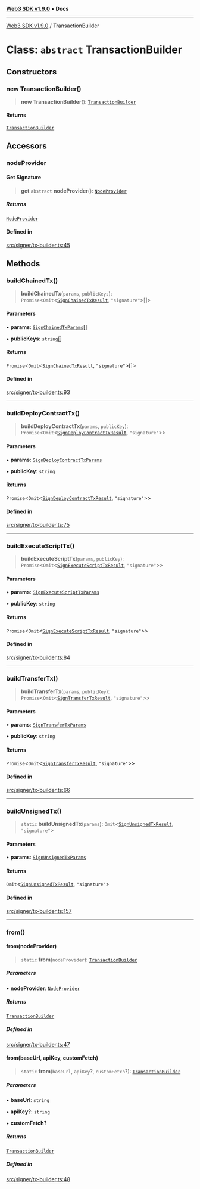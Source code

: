 [**Web3 SDK v1.9.0**](../README.md) • **Docs**

***

[Web3 SDK v1.9.0](../globals.md) / TransactionBuilder

# Class: `abstract` TransactionBuilder

## Constructors

### new TransactionBuilder()

> **new TransactionBuilder**(): [`TransactionBuilder`](TransactionBuilder.md)

#### Returns

[`TransactionBuilder`](TransactionBuilder.md)

## Accessors

### nodeProvider

#### Get Signature

> **get** `abstract` **nodeProvider**(): [`NodeProvider`](NodeProvider.md)

##### Returns

[`NodeProvider`](NodeProvider.md)

#### Defined in

[src/signer/tx-builder.ts:45](https://github.com/Mystic-Nayy/alephium-web3/blob/ee41f5e0e7d7fb0b155fe62f05b2ac03772895ca/packages/web3/src/signer/tx-builder.ts#L45)

## Methods

### buildChainedTx()

> **buildChainedTx**(`params`, `publicKeys`): `Promise`\<`Omit`\<[`SignChainedTxResult`](../type-aliases/SignChainedTxResult.md), `"signature"`\>[]\>

#### Parameters

• **params**: [`SignChainedTxParams`](../type-aliases/SignChainedTxParams.md)[]

• **publicKeys**: `string`[]

#### Returns

`Promise`\<`Omit`\<[`SignChainedTxResult`](../type-aliases/SignChainedTxResult.md), `"signature"`\>[]\>

#### Defined in

[src/signer/tx-builder.ts:93](https://github.com/Mystic-Nayy/alephium-web3/blob/ee41f5e0e7d7fb0b155fe62f05b2ac03772895ca/packages/web3/src/signer/tx-builder.ts#L93)

***

### buildDeployContractTx()

> **buildDeployContractTx**(`params`, `publicKey`): `Promise`\<`Omit`\<[`SignDeployContractTxResult`](../interfaces/SignDeployContractTxResult.md), `"signature"`\>\>

#### Parameters

• **params**: [`SignDeployContractTxParams`](../interfaces/SignDeployContractTxParams.md)

• **publicKey**: `string`

#### Returns

`Promise`\<`Omit`\<[`SignDeployContractTxResult`](../interfaces/SignDeployContractTxResult.md), `"signature"`\>\>

#### Defined in

[src/signer/tx-builder.ts:75](https://github.com/Mystic-Nayy/alephium-web3/blob/ee41f5e0e7d7fb0b155fe62f05b2ac03772895ca/packages/web3/src/signer/tx-builder.ts#L75)

***

### buildExecuteScriptTx()

> **buildExecuteScriptTx**(`params`, `publicKey`): `Promise`\<`Omit`\<[`SignExecuteScriptTxResult`](../interfaces/SignExecuteScriptTxResult.md), `"signature"`\>\>

#### Parameters

• **params**: [`SignExecuteScriptTxParams`](../interfaces/SignExecuteScriptTxParams.md)

• **publicKey**: `string`

#### Returns

`Promise`\<`Omit`\<[`SignExecuteScriptTxResult`](../interfaces/SignExecuteScriptTxResult.md), `"signature"`\>\>

#### Defined in

[src/signer/tx-builder.ts:84](https://github.com/Mystic-Nayy/alephium-web3/blob/ee41f5e0e7d7fb0b155fe62f05b2ac03772895ca/packages/web3/src/signer/tx-builder.ts#L84)

***

### buildTransferTx()

> **buildTransferTx**(`params`, `publicKey`): `Promise`\<`Omit`\<[`SignTransferTxResult`](../interfaces/SignTransferTxResult.md), `"signature"`\>\>

#### Parameters

• **params**: [`SignTransferTxParams`](../interfaces/SignTransferTxParams.md)

• **publicKey**: `string`

#### Returns

`Promise`\<`Omit`\<[`SignTransferTxResult`](../interfaces/SignTransferTxResult.md), `"signature"`\>\>

#### Defined in

[src/signer/tx-builder.ts:66](https://github.com/Mystic-Nayy/alephium-web3/blob/ee41f5e0e7d7fb0b155fe62f05b2ac03772895ca/packages/web3/src/signer/tx-builder.ts#L66)

***

### buildUnsignedTx()

> `static` **buildUnsignedTx**(`params`): `Omit`\<[`SignUnsignedTxResult`](../interfaces/SignUnsignedTxResult.md), `"signature"`\>

#### Parameters

• **params**: [`SignUnsignedTxParams`](../interfaces/SignUnsignedTxParams.md)

#### Returns

`Omit`\<[`SignUnsignedTxResult`](../interfaces/SignUnsignedTxResult.md), `"signature"`\>

#### Defined in

[src/signer/tx-builder.ts:157](https://github.com/Mystic-Nayy/alephium-web3/blob/ee41f5e0e7d7fb0b155fe62f05b2ac03772895ca/packages/web3/src/signer/tx-builder.ts#L157)

***

### from()

#### from(nodeProvider)

> `static` **from**(`nodeProvider`): [`TransactionBuilder`](TransactionBuilder.md)

##### Parameters

• **nodeProvider**: [`NodeProvider`](NodeProvider.md)

##### Returns

[`TransactionBuilder`](TransactionBuilder.md)

##### Defined in

[src/signer/tx-builder.ts:47](https://github.com/Mystic-Nayy/alephium-web3/blob/ee41f5e0e7d7fb0b155fe62f05b2ac03772895ca/packages/web3/src/signer/tx-builder.ts#L47)

#### from(baseUrl, apiKey, customFetch)

> `static` **from**(`baseUrl`, `apiKey`?, `customFetch`?): [`TransactionBuilder`](TransactionBuilder.md)

##### Parameters

• **baseUrl**: `string`

• **apiKey?**: `string`

• **customFetch?**

##### Returns

[`TransactionBuilder`](TransactionBuilder.md)

##### Defined in

[src/signer/tx-builder.ts:48](https://github.com/Mystic-Nayy/alephium-web3/blob/ee41f5e0e7d7fb0b155fe62f05b2ac03772895ca/packages/web3/src/signer/tx-builder.ts#L48)
